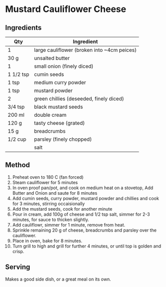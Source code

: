 # Mustard Cauliflower Cheese

## Ingredients

|Qty|Ingredient
|-|-
|1 |large cauliflower (broken into ~4cm peices)
|30 g|unsalted butter
|1|small onion (finely diced)
|1 1/2 tsp|cumin seeds
|1 tsp|medium curry powder
|1 tsp| mustard powder
|2|green chillies (deseeded, finely diced)
|3/4 tsp|black mustard seeds
|200 ml|double cream
|120 g|tasty cheese (grated)
|15 g|breadcrumbs
|1/2 cup|parsley (finely chopped)
||salt

## Method

1. Preheat oven to 180 C (fan forced)
2. Steam cauliflower for 5 minutes
3. In oven proof pan/pot, and cook on medium heat on a stovetop, Add Butter and Onion and saute for 8 minutes
4. Add cumin seeds, curry powder, mustard powder and chillies and cook for 3 minutes, stirring occaisionally
5. Add the mustard seeds, cook for another minute
6. Pour in cream, add 100g of cheese and 1/2 tsp salt, simmer for 2-3 minutes, for sauce to thicken slightly.
7. Add cauliflowr, simmer for 1 minute, remove from heat.
8. Sprinkle remaining 20 g of cheese, breadcrumbs and parsley over the cauliflower.
9. Place in oven, bake for 8 minutes.
10. Turn grill to high and grill for further 4 minutes, or until top is golden and crisp.

## Serving
Makes a good side dish, or a great meal on its own.
